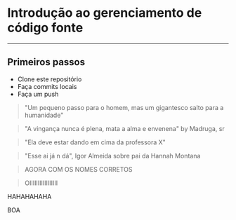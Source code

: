 # Introdução ao gerenciamento de código fonte
---
## Primeiros passos

- Clone este repositório
- Faça commits locais
- Faça um push

> "Um pequeno passo para o homem, mas um gigantesco salto para a humanidade"

> "A vingança nunca é plena, mata a alma e envenena" by Madruga, sr

> "Ela deve estar dando em cima da professora X"

> "Esse ai já n dá", Igor Almeida sobre pai da Hannah Montana

> AGORA COM OS NOMES CORRETOS

> OIIIIIIIIIIIIIIIII

HAHAHAHAHA

BOA